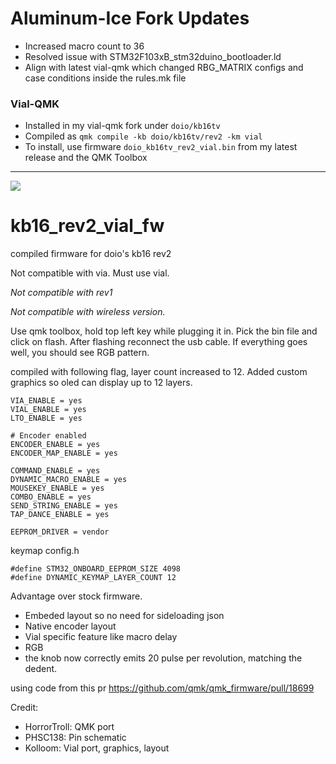 # Aluminum-Ice Fork Updates

* Increased macro count to 36
* Resolved issue with STM32F103xB_stm32duino_bootloader.ld
* Align with latest vial-qmk which changed RBG_MATRIX configs and case conditions inside the rules.mk file

### Vial-QMK

* Installed in my vial-qmk fork under `doio/kb16tv`
* Compiled as `qmk compile -kb doio/kb16tv/rev2 -km vial`
* To install, use firmware `doio_kb16tv_rev2_vial.bin` from my latest release and the QMK Toolbox

-----

![](./layer.jpg)

# kb16_rev2_vial_fw
compiled firmware for doio's kb16 rev2 

Not compatible with via. Must use vial. 

*Not compatible with rev1*

*Not compatible with wireless version.*



Use qmk toolbox, hold top left key while plugging it in. 
Pick the bin file and click on flash. After flashing reconnect the usb cable. 
If everything goes well, you should see RGB pattern. 

compiled with following flag, layer count increased to 12. Added custom graphics so oled can display up to 12 layers.
```
VIA_ENABLE = yes
VIAL_ENABLE = yes
LTO_ENABLE = yes

# Encoder enabled
ENCODER_ENABLE = yes
ENCODER_MAP_ENABLE = yes

COMMAND_ENABLE = yes
DYNAMIC_MACRO_ENABLE = yes 
MOUSEKEY_ENABLE = yes
COMBO_ENABLE = yes
SEND_STRING_ENABLE = yes
TAP_DANCE_ENABLE = yes

EEPROM_DRIVER = vendor
```

keymap config.h

```
#define STM32_ONBOARD_EEPROM_SIZE 4098
#define DYNAMIC_KEYMAP_LAYER_COUNT 12
```

Advantage over stock firmware.
- Embeded layout so no need for sideloading json
- Native encoder layout
- Vial specific feature like macro delay
- RGB
- the knob now correctly emits 20 pulse per revolution, matching the dedent. 

using code from this pr https://github.com/qmk/qmk_firmware/pull/18699

Credit:
- HorrorTroll: QMK port
- PHSC138: Pin schematic
- Kolloom: Vial port, graphics, layout

